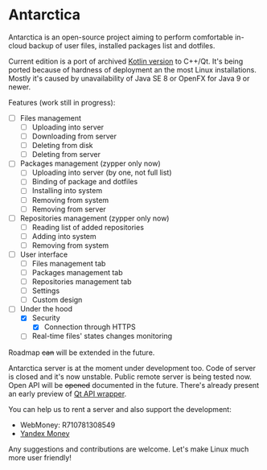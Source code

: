 # Antarctica
Antarctica is an open-source project aiming to perform comfortable in-cloud backup of user files, installed packages list and dotfiles.

Current edition is a port of archived [Kotlin version](https://github.com/mad-penguins/AntarcticaKt) to C++/Qt.
It's being ported because of hardness of deployment an the most Linux installations.
Mostly it's caused by unavailability of Java SE 8 or OpenFX for Java 9 or newer.

Features (work still in progress):
- [ ] Files management
    - [ ] Uploading into server
    - [ ] Downloading from server
    - [ ] Deleting from disk
    - [ ] Deleting from server
- [ ] Packages management (zypper only now)
    - [ ] Uploading into server (by one, not full list)
    - [ ] Binding of package and dotfiles
    - [ ] Installing into system
    - [ ] Removing from system
    - [ ] Removing from server
- [ ] Repositories management (zypper only now)
    - [ ] Reading list of added repositories
    - [ ] Adding into system
    - [ ] Removing from system
- [ ] User interface
    - [ ] Files management tab
    - [ ] Packages management tab
    - [ ] Repositories management tab
    - [ ] Settings
    - [ ] Custom design
 - [ ] Under the hood
    - [x] Security
        - [x] Connection through HTTPS
    - [ ] Real-time files' states changes monitoring

Roadmap ~~can~~ will be extended in the future.

Antarctica server is at the moment under development too. Code of server is closed and it's now unstable.
Public remote server is being tested now. Open API will be ~~opened~~ documented in the future. There's already present an early preview of [Qt API wrapper](https://github.com/mad-penguins/IcebreakerQt).

You can help us to rent a server and also support the development:
- WebMoney: R710781308549
- [Yandex Money](https://money.yandex.ru/to/410015281707280)

Any suggestions and contributions are welcome. Let's make Linux much more user friendly!
